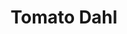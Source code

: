 ---
title: Tomato Dahl
metadata:
  source: https://smile.amazon.co.uk/Imperfect-Vegan-Fearne-Cotton/dp/1841882895/
  course: Main
  servings: '3'
  title: Tomato Dahl
ingredients:
- name: mild curry powder
  amount: 2 tsp
- name: coconut milk
  amount: 400 ml
- name: miso paste
  amount: 1 tsp
- name: chopped tomatoes
  amount: 400 g
- name: greek yogurt
  amount: 4 tbsp
- name: soy sauce
  amount: 2 tbsp
- name: crushed garlic
  amount: 4 cloves
- name: washed red split lentils
  amount: 260 g
cookware:
- name: pan
steps:
- description: Grab a pan and add in the washed red split lentils, crushed garlic,
    soy sauce, mild curry powder, miso paste, chopped tomatoes and coconut milk.
- description: Bring to the boil, then reduce heat and simmer for 15 minutes, stirring
    frequently to stop the lentils sticking to the base of the pan.
- description: Add in the greek yogurt, stir, and simmer for another 5 minutes then
    serve.

---